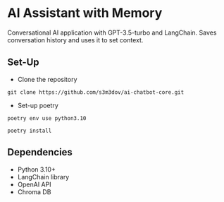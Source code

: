 # AI Assistant with Memory
Conversational AI application with GPT-3.5-turbo and LangChain. Saves conversation history and uses it to set context.

## Set-Up
- Clone the repository
```
git clone https://github.com/s3m3dov/ai-chatbot-core.git
```

- Set-up poetry
```
poetry env use python3.10
```
```
poetry install
```

## Dependencies
- Python 3.10+
- LangChain library
- OpenAI API
- Chroma DB
